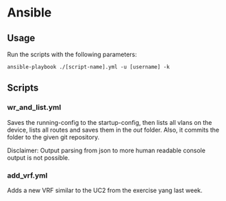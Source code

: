 # Ansible
## Usage
Run the scripts with the following parameters:
```
ansible-playbook ./[script-name].yml -u [username] -k
```

## Scripts
### wr_and_list.yml
Saves the running-config to the startup-config, then lists all vlans on the device, lists all routes and saves them in the *out* folder.
Also, it commits the folder to the given git repository.

Disclaimer: Output parsing from json to more human readable console output is not possible.

### add_vrf.yml

Adds a new VRF similar to the UC2 from the exercise yang last week.
